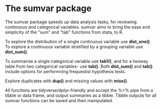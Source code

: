 <h1> The sumvar package</h1>

The sumvar package speeds up data analysis tasks, for reviewing continuous and categorical variables.
sumvar aims to bring the ease and simplicity of the "sum" and "tab" functions from stata, to R. 

To explore the distribution of a single continuous variable use <b>dist_one()</b>. <br>
To explore a continuous variable stratified by a grouping variable use <b>dist_sum()</b>.

To summarise a single categorical variable use <b>tab1()</b>, and for a twoway table from two categorical variables- use <b>tab()</b>. 
Both <b>dist_sum()</b> and <b>tab()</b> include options for performning frequestist hypothesis tests.

Explore duplicates with <b>dup()</b> and missing values with <b>miss()</b>.

All funcitons are tidyverse/dplyr-friendly and accept the %>% pipe from a tibble or data frame, and output summaries as a tibble.
Tibble outputs for all sumvar functions can be saved and then manipulated.
